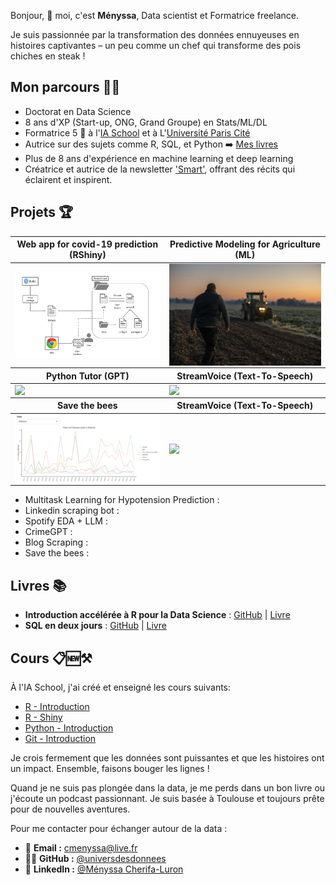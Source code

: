 Bonjour, 👋 moi, c'est **Ményssa**, Data scientist et Formatrice freelance.

Je suis passionnée par la transformation des données ennuyeuses en histoires captivantes – un peu comme un chef qui transforme des pois chiches en steak ! 

## **Mon parcours** 👩‍💻
- Doctorat en Data Science
- 8 ans d'XP (Start-up, ONG, Grand Groupe) en Stats/ML/DL 
- Formatrice 5 🌟 à l'[IA School](https://www.intelligence-artificielle-school.com/?gad_source=1&gclid=CjwKCAiA_aGuBhACEiwAly57Mb4r76ce4ltU5l6_uI_juVjOtmW4LvzS2X8xjInfn5bxq5NJFDpH6BoC4MoQAvD_BwE) et à L'[Université Paris Cité](https://u-paris.fr/)
- Autrice sur des sujets comme R, SQL, et Python ➡️ [Mes livres](https://www.amazon.fr/s?i=stripbooks&rh=p_27%3AMenyssa+Cherifa-Luron&s=relevancerank&text=Menyssa+Cherifa-Luron&linkCode=ll2&tag=mcherifa21-21&linkId=bd1b178e56ff3df3999515f7d7414119&language=fr_FR&ref_=as_li_ss_tl)
- Plus de 8 ans d'expérience en machine learning et deep learning
- Créatrice et autrice de la newsletter ['Smart'](https://www.linkedin.com/newsletters/7100158974640967680/), offrant des récits qui éclairent et inspirent.
  
## Projets 🏆
<!-- prettier-ignore -->
<table>
  <thead>
    <tr>
      <th width="500px"> Web app for covid-19 prediction (RShiny) </th>
      <th width="500px"> Predictive Modeling for Agriculture (ML) </th>
    </tr>
  </thead>
  <tbody>
    <tr width="600px">
      <td>
        <a href="https://github.com/universdesdonnees/PredictCovid">
        <img src="https://github.com/universdesdonnees/PredictCovid/blob/main/architecture.png" style="width: 100%; float: left;" />
      </td>
      <td>
        <a href="https://github.com/universdesdonnees/PredictAgriculture">
        <img src="https://github.com/universdesdonnees/PredictAgriculture/blob/main/farmer_in_a_field.jpg" style="width: 100%; float: left;" />
      </td>
      </tr>
  </tbody>
  <thead>
    <tr>
      <th width="500px"> Python Tutor (GPT) </th>
      <th width="500px"> StreamVoice (Text-To-Speech)</th>
    </tr>
  </thead>
  <tbody>
    <tr width="600px">
      <td>
        <a href="https://chat.openai.com/g/g-fJSQx9XYA-python-tutor">
        <img src ="https://www.fcga.fr/wp-content/uploads/2023/07/openAI_chat_gpt.jpg" style="width: 100%; float: left;" />
      </td>
      <td>
        <a href="https://github.com/Obstacleee/StreamVoice/blob/main/RSS-to-audio_MCL.ipynb">
        <img src="https://github.com/Obstacleee/StreamVoice/blob/main/static/logo.png" style="width: 100%; float: left;" />
      </td>
      </tr>
  </tbody>
  <thead>
    <tr>
      <th width="500px"> Save the bees </th>
      <th width="500px"> StreamVoice (Text-To-Speech)</th>
    </tr>
  </thead>
  <tbody>
    <tr width="600px">
      <td>
        <a href="https://github.com/universdesdonnees/Save-the-bees">
        <img src ="https://github.com/universdesdonnees/Save-the-bees/raw/main/image.png" style="width: 100%; float: left;" />
      </td>
      <td>
        <a href="https://github.com/Obstacleee/StreamVoice/blob/main/RSS-to-audio_MCL.ipynb">
        <img src="https://github.com/Obstacleee/StreamVoice/blob/main/static/logo.png" style="width: 100%; float: left;" />
      </td>
      </tr>
  </tbody>
</table>
          
- Multitask Learning for Hypotension Prediction :
- Linkedin scraping bot :
- Spotify EDA + LLM :
- CrimeGPT :
- Blog Scraping :
- Save the bees :

## Livres 📚
- **Introduction accélérée à R pour la Data Science** : [GitHub](https://github.com/universdesdonnees/Introduction-acceleree-au-LANGAGE-R-pour-la-data-science) | [Livre](https://amzn.to/3SZNJhf)
- **SQL en deux jours** : [GitHub](https://github.com/universdesdonnees/SQL-en-deux-jours) | [Livre](https://amzn.to/3T3pmPC)

## Cours 📋🆕⚒️
À l'IA School, j'ai créé et enseigné les cours suivants:
- [R - Introduction](https://universdesdonnees.github.io/R-Introduction/cours/Cours.html)
- [R - Shiny](https://universdesdonnees.github.io/R-Shiny/cours/cours.html)
- [Python - Introduction](https://github.com/universdesdonnees/Python-Introduction)
- [Git - Introduction](https://github.com/universdesdonnees/Git-Introduction)


Je crois fermement que les données sont puissantes et que les histoires ont un impact. Ensemble, faisons bouger les lignes !

Quand je ne suis pas plongée dans la data, je me perds dans un bon livre ou j'écoute un podcast passionnant. 
Je suis basée à Toulouse et toujours prête pour de nouvelles aventures.

Pour me contacter pour échanger autour de la data :

- 📩 **Email :** [cmenyssa@live.fr](mailto:cmenyssa@live.fr)
- 👩‍💻 **GitHub :** [@universdesdonnees](https://github.com/universdesdonnees)
- 💼 **LinkedIn :** [@Ményssa Cherifa-Luron](https://www.linkedin.com/in/menyssacherifaluron/)

